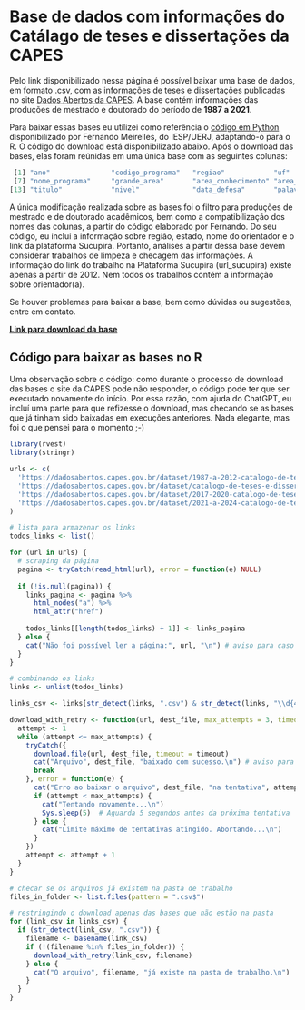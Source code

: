 # Base de dados com informações do Catálago de teses e dissertações da CAPES

Pelo link disponibilizado nessa página é possível baixar uma base de dados, em formato .csv, com as informações de teses e dissertações publicadas no site [Dados Abertos da CAPES](https://dadosabertos.capes.gov.br/dataset/?groups=catalogo-de-teses-e-dissertacoes-brasil). A base contém informações das produções de mestrado e doutorado do período de **1987 a 2021**.

Para baixar essas bases eu utilizei como referência o [código em Python](https://github.com/meirelesff/catalogo_capes) disponibilizado por Fernando Meirelles, do IESP/UERJ, adaptando-o para o R. O código do download está disponibilizado abaixo. Após o download das bases, elas foram reúnidas em uma única base com as seguintes colunas: 

````r
 [1] "ano"               "codigo_programa"   "regiao"            "uf"                "sigla_ies"         "nome_ies"         
 [7] "nome_programa"     "grande_area"       "area_conhecimento" "area_avaliacao"    "autor"             "orientador"       
[13] "titulo"            "nivel"             "data_defesa"       "palavras_chave"    "resumo"            "url_sucupira"
````

A única modificação realizada sobre as bases foi o filtro para produções de mestrado e de doutorado acadêmicos, bem como a compatibilização dos nomes das colunas, a partir do código elaborado por Fernando. Do seu código, eu incluí a informação sobre região, estado, nome do orientador e o link da plataforma Sucupira. Portanto, análises a partir dessa base devem considerar trabalhos de limpeza e checagem das informações. A informação do link do trabalho na Plataforma Sucupira (url_sucupira) existe apenas a partir de 2012. Nem todos os trabalhos contém a informação sobre orientador(a).

Se houver problemas para baixar a base, bem como dúvidas ou sugestões, entre em contato.

**[Link para download da base](https://1drv.ms/u/s!AvSWV7-ZbuGLj7QMQJvO9QipKg3tOg?e=IoZrqt)** 

## Código para baixar as bases no R

Uma observação sobre o código: como durante o processo de download das bases o site da CAPES pode não responder, o código pode ter que ser executado novamente do início. Por essa razão, com ajuda do ChatGPT, eu incluí uma parte para que refizesse o download, mas checando se as bases que já tinham sido baixadas em execuções anteriores. Nada elegante, mas foi o que pensei para o momento ;-)

```r
library(rvest)
library(stringr)

urls <- c(
  'https://dadosabertos.capes.gov.br/dataset/1987-a-2012-catalogo-de-teses-e-dissertacoes-brasil',
  'https://dadosabertos.capes.gov.br/dataset/catalogo-de-teses-e-dissertacoes-de-2013-a-2016',
  'https://dadosabertos.capes.gov.br/dataset/2017-2020-catalogo-de-teses-e-dissertacoes-da-capes',
  'https://dadosabertos.capes.gov.br/dataset/2021-a-2024-catalogo-de-teses-e-dissertacoes-brasil'
)

# lista para armazenar os links
todos_links <- list()

for (url in urls) {
  # scraping da página
  pagina <- tryCatch(read_html(url), error = function(e) NULL)
  
  if (!is.null(pagina)) {
    links_pagina <- pagina %>% 
      html_nodes("a") %>% 
      html_attr("href")
    
    todos_links[[length(todos_links) + 1]] <- links_pagina
  } else {
    cat("Não foi possível ler a página:", url, "\n") # aviso para caso dê problema para ler a página
  }
}

# combinando os links
links <- unlist(todos_links)

links_csv <- links[str_detect(links, ".csv") & str_detect(links, "\\d{4}")]

download_with_retry <- function(url, dest_file, max_attempts = 3, timeout = 10) {
  attempt <- 1
  while (attempt <= max_attempts) {
    tryCatch({
      download.file(url, dest_file, timeout = timeout)
      cat("Arquivo", dest_file, "baixado com sucesso.\n") # aviso para as bases baixadas
      break
    }, error = function(e) {
      cat("Erro ao baixar o arquivo", dest_file, "na tentativa", attempt, ":", conditionMessage(e), "\n") # aviso para caso haja erro no download. Pois o site da CAPES pode cair durante o download
      if (attempt < max_attempts) {
        cat("Tentando novamente...\n")
        Sys.sleep(5)  # Aguarda 5 segundos antes da próxima tentativa
      } else {
        cat("Limite máximo de tentativas atingido. Abortando...\n")
      }
    })
    attempt <- attempt + 1
  }
}

# checar se os arquivos já existem na pasta de trabalho
files_in_folder <- list.files(pattern = ".csv$")

# restringindo o download apenas das bases que não estão na pasta
for (link_csv in links_csv) {
  if (str_detect(link_csv, ".csv")) {
    filename <- basename(link_csv)
    if (!(filename %in% files_in_folder)) {
      download_with_retry(link_csv, filename)
    } else {
      cat("O arquivo", filename, "já existe na pasta de trabalho.\n")
    }
  }
}

```
